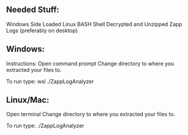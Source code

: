 Needed Stuff:
----------------------------------------------------------
Windows Side Loaded Linux BASH Shell
Decrypted and Unzipped Zapp Logs (preferably on desktop)

Windows:
----------------------------------------------------------
Instructions:
Open command prompt
Change directory to where you extracted your files to. 

To run type:
wsl ./ZappLogAnalyzer

Linux/Mac:
----------------------------------------------------------
Open terminal
Change directory to where you extracted your files to.

To run type:
./ZappLogAnalyzer


